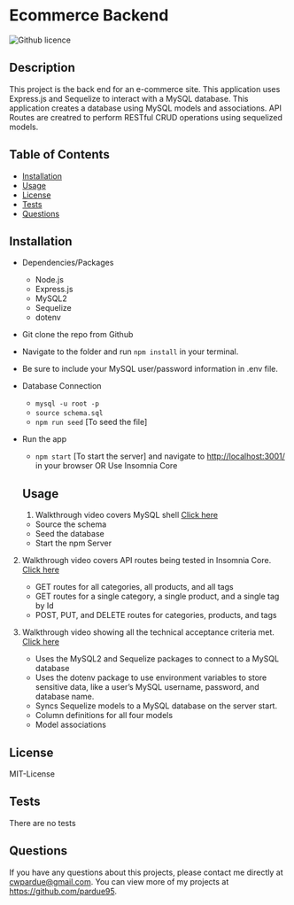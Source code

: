 # Ecommerce Backend
  ![Github licence](http://https://img.shields.io/badge/license-MIT-License-blue.svg)
  ## Description 
  This project is the back end for an e-commerce site. This application uses Express.js and Sequelize to interact with a MySQL database. This application creates a database using MySQL models and associations. API Routes are creatred to perform RESTful CRUD operations using sequelized models.
  ## Table of Contents
  * [Installation](#installation)
  * [Usage](#usage)
  * [License](#license)
  * [Tests](#tests)
  * [Questions](#questions)
  
  ## Installation 
 * Dependencies/Packages
    - Node.js
    - Express.js
    - MySQL2
    - Sequelize
    - dotenv

* Git clone the repo from Github

* Navigate to the folder and run `npm install` in your terminal.

* Be sure to include your MySQL user/password information in .env file.

* Database Connection
    - `mysql -u root -p`
    - `source schema.sql`
    - `npm run seed` [To seed the file]

* Run the app
     - `npm start` [To start the server] and navigate to <http://localhost:3001/> in your browser OR Use Insomnia Core
  ## Usage 
  1. Walkthrough video covers MySQL shell [Click here]()<br>
    * Source the schema <br>
    * Seed the database <br>
    * Start the npm Server
       
2. Walkthrough video covers API routes being tested in Insomnia Core. [Click here](https://d)<br>
    *  GET routes for all categories, all products, and all tags <br>
    *  GET routes for a single category, a single product, and a single tag by Id<br>
    *  POST, PUT, and DELETE routes for categories, products, and tags

3. Walkthrough video showing all the technical acceptance criteria met. [Click here](https://)<br>
    * Uses the MySQL2 and Sequelize packages to connect to a MySQL database
    * Uses the dotenv package to use environment variables to store sensitive data, like a user’s MySQL username, password, and database name.
    * Syncs Sequelize models to a MySQL database on the server start.
    * Column definitions for all four models
    * Model associations
  
  ## License
  MIT-License
  ## Tests
 There are no tests
  ## Questions
  If you have any questions about this projects, please contact me directly at cwpardue@gmail.com. You can view more of my projects at https://github.com/pardue95.